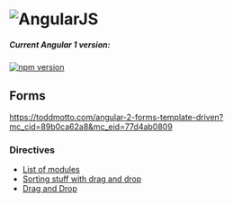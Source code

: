 # ![AngularJS](https://angular.io/resources/images/logos/standard/shield-large.png)

##### Current Angular 1 version:
[![npm version](https://badge.fury.io/js/angular.svg)](http://badge.fury.io/js/angular)


## Forms
https://toddmotto.com/angular-2-forms-template-driven?mc_cid=89b0ca62a8&mc_eid=77d4ab0809

### Directives
* [List of modules](https://ngmodules.com/?page=8)
* [Sorting stuff with drag and drop](http://rubaxa.github.io/Sortable/)
* [Drag and Drop](http://codef0rmer.github.io/angular-dragdrop/#/list)
